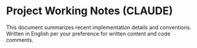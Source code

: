 # Project Working Notes (CLAUDE)

This document summarizes recent implementation details and conventions. Written in English per your preference for written content and code comments.
